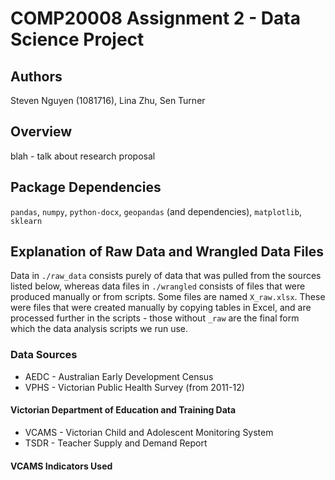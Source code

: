 # COMP20008 Assignment 2 - Data Science Project

## Authors
Steven Nguyen (1081716), Lina Zhu, Sen Turner 

## Overview

blah - talk about research proposal

## Package Dependencies

`pandas`, `numpy`, `python-docx`, `geopandas` (and dependencies), `matplotlib`, `sklearn`

## Explanation of Raw Data and Wrangled Data Files

Data in `./raw_data` consists purely of data that was pulled from the sources listed below, whereas data files in `./wrangled` consists of files that were produced manually or from scripts. Some files are named `X_raw.xlsx`. These were files that were created manually by copying tables in Excel, and are processed further in the scripts - those without `_raw` are the final form which the data analysis scripts we run use.

### Data Sources
* AEDC - Australian Early Development Census
* VPHS - Victorian Public Health Survey (from 2011-12)

#### Victorian Department of Education and Training Data

* VCAMS - Victorian Child and Adolescent Monitoring System
* TSDR - Teacher Supply and Demand Report

#### VCAMS Indicators Used





